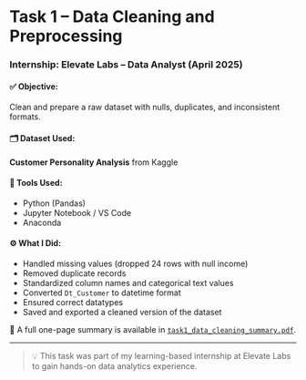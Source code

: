 # Task 1 – Data Cleaning and Preprocessing

### Internship: Elevate Labs – Data Analyst (April 2025)

#### ✅ Objective:
Clean and prepare a raw dataset with nulls, duplicates, and inconsistent formats.

#### 🗂️ Dataset Used:
**Customer Personality Analysis** from Kaggle

#### 🧪 Tools Used:
- Python (Pandas)
- Jupyter Notebook / VS Code
- Anaconda

#### ⚙️ What I Did:
- Handled missing values (dropped 24 rows with null income)
- Removed duplicate records
- Standardized column names and categorical text values
- Converted `Dt_Customer` to datetime format
- Ensured correct datatypes
- Saved and exported a cleaned version of the dataset

📄 A full one-page summary is available in [`task1_data_cleaning_summary.pdf`](./task1_data_cleaning_summary.pdf).

---

> 💡 This task was part of my learning-based internship at Elevate Labs to gain hands-on data analytics experience.
